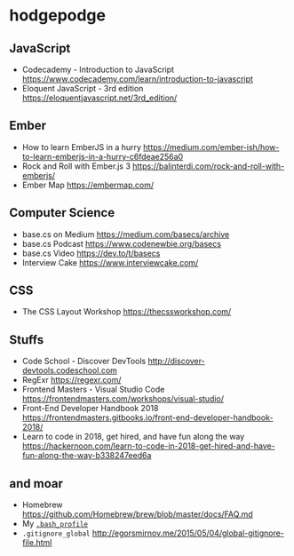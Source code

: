 # hodgepodge

## JavaScript
* Codecademy - Introduction to JavaScript https://www.codecademy.com/learn/introduction-to-javascript
* Eloquent JavaScript - 3rd edition https://eloquentjavascript.net/3rd_edition/

## Ember
* How to learn EmberJS in a hurry https://medium.com/ember-ish/how-to-learn-emberjs-in-a-hurry-c6fdeae256a0
* Rock and Roll with Ember.js 3 https://balinterdi.com/rock-and-roll-with-emberjs/
* Ember Map https://embermap.com/

## Computer Science
* base.cs on Medium https://medium.com/basecs/archive
* base.cs Podcast https://www.codenewbie.org/basecs
* base.cs Video https://dev.to/t/basecs
* Interview Cake https://www.interviewcake.com/

## CSS
* The CSS Layout Workshop https://thecssworkshop.com/

## Stuffs
* Code School - Discover DevTools http://discover-devtools.codeschool.com
* RegExr https://regexr.com/
* Frontend Masters - Visual Studio Code https://frontendmasters.com/workshops/visual-studio/
* Front-End Developer Handbook 2018 https://frontendmasters.gitbooks.io/front-end-developer-handbook-2018/
* Learn to code in 2018, get hired, and have fun along the way https://hackernoon.com/learn-to-code-in-2018-get-hired-and-have-fun-along-the-way-b338247eed6a

## and moar
* Homebrew https://github.com/Homebrew/brew/blob/master/docs/FAQ.md
* My [`.bash_profile`](.bash_profile)
* `.gitignore_global` http://egorsmirnov.me/2015/05/04/global-gitignore-file.html

